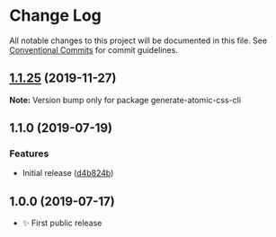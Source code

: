 # Change Log

All notable changes to this project will be documented in this file.
See [Conventional Commits](https://conventionalcommits.org) for commit guidelines.

## [1.1.25](https://gitlab.com/codsen/codsen/compare/generate-atomic-css-cli@1.1.24...generate-atomic-css-cli@1.1.25) (2019-11-27)

**Note:** Version bump only for package generate-atomic-css-cli





## 1.1.0 (2019-07-19)

### Features

- Initial release ([d4b824b](https://gitlab.com/codsen/codsen/commit/d4b824b))

## 1.0.0 (2019-07-17)

- ✨ First public release

